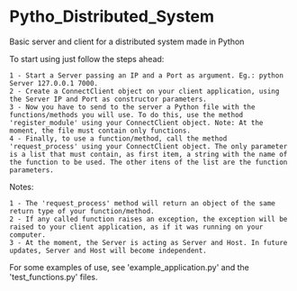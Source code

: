 Pytho_Distributed_System
========================

Basic server and client for a distributed system made in Python

To start using just follow the steps ahead:

    1 - Start a Server passing an IP and a Port as argument. Eg.: python Server 127.0.0.1 7000.
    2 - Create a ConnectClient object on your client application, using the Server IP and Port as constructor parameters.
    3 - Now you have to send to the server a Python file with the functions/methods you will use. To do this, use the method 'register_module' using your ConnectClient object. Note: At the moment, the file must contain only functions.
    4 - Finally, to use a function/method, call the method 'request_process' using your ConnectClient object. The only parameter is a list that must contain, as first item, a string with the name of the function to be used. The other itens of the list are the function parameters.

Notes:

    1 - The 'request_process' method will return an object of the same return type of your function/method.
    2 - If any called function raises an exception, the exception will be raised to your client application, as if it was running on your computer.
    3 - At the moment, the Server is acting as Server and Host. In future updates, Server and Host will become independent.

For some examples of use, see 'example_application.py' and the 'test_functions.py' files.
